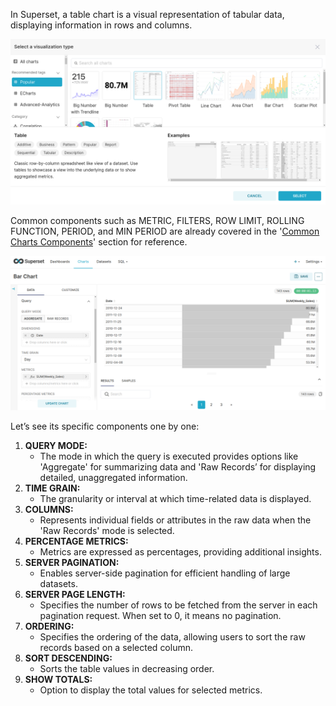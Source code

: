 In Superset, a table chart is a visual representation of tabular data, displaying information in rows and columns.

![Untitled](/interfaces/superset/charts_components/table_interface.png)


Common components such as METRIC, FILTERS, ROW LIMIT, ROLLING FUNCTION, PERIOD, and MIN PERIOD are already covered in the '[Common Charts Components](../charts_components.md)' section for reference.

![Untitled](/interfaces/superset/charts_components/table.png)

Let’s see its specific components one by one:

1. **QUERY MODE:**
    - The mode in which the query is executed provides options like 'Aggregate' for summarizing data and 'Raw Records’ for displaying detailed, unaggregated information.
2. **TIME GRAIN:**
    - The granularity or interval at which time-related data is displayed.
3. **COLUMNS:**
    - Represents individual fields or attributes in the raw data when the 'Raw Records' mode is selected.
4. **PERCENTAGE METRICS:**
    - Metrics are expressed as percentages, providing additional insights.
5. **SERVER PAGINATION:**
    - Enables server-side pagination for efficient handling of large datasets.
6. **SERVER PAGE LENGTH:**
    - Specifies the number of rows to be fetched from the server in each pagination request. When set to 0, it means no pagination.
7. **ORDERING:**
    - Specifies the ordering of the data, allowing users to sort the raw records based on a selected column.
8. **SORT DESCENDING:**
    - Sorts the table values in decreasing order.
9. **SHOW TOTALS:**
    - Option to display the total values for selected metrics.